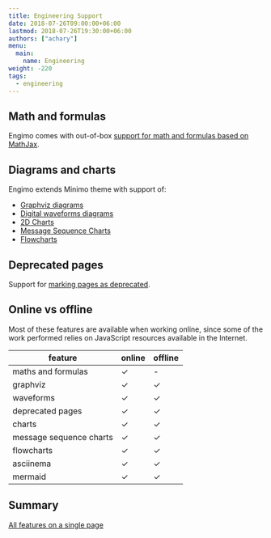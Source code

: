 ```yaml
---
title: Engineering Support
date: 2018-07-26T09:00:00+06:00
lastmod: 2018-07-26T19:30:00+06:00
authors: ["achary"]
menu: 
  main:
    name: Engineering
weight: -220
tags:
  - engineering
---
```


## Math and formulas

Engimo comes with out-of-box [support for math and formulas based on MathJax](/docs/mathjax-support/).

## Diagrams and charts

Engimo extends Minimo theme with support of:

- [Graphviz diagrams](/docs/graphviz)
- [Digital waveforms diagrams](/docs/waveforms)
- [2D Charts](/docs/charts)
- [Message Sequence Charts](/docs/message-sequence-charts)
- [Flowcharts](/docs/flowcharts)

## Deprecated pages

Support for [marking pages as deprecated](/docs/deprecated).

## Online vs offline
Most of these features are available when working online, since some of the work performed relies on JavaScript resources available in the Internet.

| feature                 | online | offline |
| ----------------------- | ------ | ------- |
| maths and formulas      | ✓      | -       |
| graphviz                | ✓      | ✓       |
| waveforms               | ✓      | ✓       |
| deprecated pages        | ✓      | ✓       |
| charts                  | ✓      | ✓       |
| message sequence charts | ✓      | ✓       |
| flowcharts              | ✓      | ✓       |
| asciinema               | ✓      | ✓       |
| mermaid                 | ✓      | ✓       |

## Summary

[All features on a single page](/features-summary)